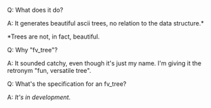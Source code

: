 Q: What does it do?

A: It generates beautiful ascii trees, no relation to the data structure.*

*Trees are not, in fact, beautiful.

Q: Why "fv_tree"?

A: It sounded catchy, even though it's just my name.
   I'm giving it the retronym "fun, versatile tree".

Q: What's the specification for an fv_tree?

A: *It's in development.*

